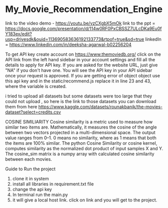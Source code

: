 # My_Movie_Recommendation_Engine

link to the video demo - https://youtu.be/vzCXgbX5mOk
link to the ppt = https://docs.google.com/presentation/d/114w0RF0PxCBSSZ7ULcDKa9Eu0fY183ex/edit?usp=drivesdk&ouid=113690583636192133773&rtpof=true&sd=true
linkedIn = https://www.linkedin.com/in/deeksha-agarwal-b02256204

To get API key
create account on  https://www.themoviedb.org/  click on the API link from the left hand sidebar in your account settings and fill all the details to apply for API key. If you are asked for the website URL, just give "NA" if you don't have one. You will see the API key in your API sidebar once your request is approved.
If you are getting error of object object use this api key and in the static/recommend.js replace it in line 23 and 43, where the variable is created.


i tried to upload all datasets but some datasets were too large that they could not upload ,
so here is the link to those datasets you can download them from here
https://www.kaggle.com/datasets/rounakbanik/the-movies-dataset?select=credits.csv


COSINE SIMILIARITY
Cosine similarity is a metric used to measure how similar two items are. Mathematically, it measures the cosine of the angle between two vectors projected in a multi-dimensional space. The output value ranges from 0–1.
0 means no similarity, where as 1 means that both the items are 100% similar.
The python Cosine Similarity or cosine kernel, computes similarity as the normalized dot product of input samples X and Y. 
The cosine_sim matrix is a numpy array with calculated cosine similarity between each movies.





Guide to Run the project
1. clone it in system
2. install all libraries in requirement.txt file
3. change the api key
4. In terminal run the main.py
5. it will give a local host link. click on link and you will get to the project.
